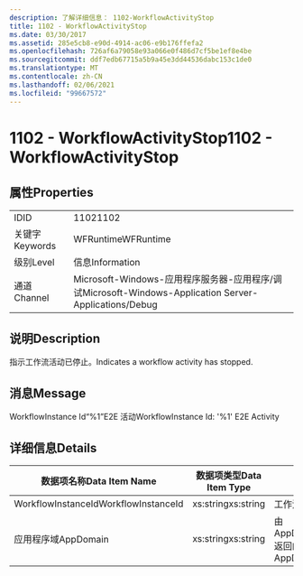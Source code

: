 ```yaml
---
description: 了解详细信息： 1102-WorkflowActivityStop
title: 1102 - WorkflowActivityStop
ms.date: 03/30/2017
ms.assetid: 285e5cb8-e90d-4914-ac06-e9b176ffefa2
ms.openlocfilehash: 726af6a79058e93a066e0f486d7cf5be1ef8e4be
ms.sourcegitcommit: ddf7edb67715a5b9a45e3dd44536dabc153c1de0
ms.translationtype: MT
ms.contentlocale: zh-CN
ms.lasthandoff: 02/06/2021
ms.locfileid: "99667572"
---
```

# <a name="1102---workflowactivitystop"></a><span data-ttu-id="5cbc1-103">1102 - WorkflowActivityStop</span><span class="sxs-lookup"><span data-stu-id="5cbc1-103">1102 - WorkflowActivityStop</span></span>

## <a name="properties"></a><span data-ttu-id="5cbc1-104">属性</span><span class="sxs-lookup"><span data-stu-id="5cbc1-104">Properties</span></span>  
  
|||  
|-|-|  
|<span data-ttu-id="5cbc1-105">ID</span><span class="sxs-lookup"><span data-stu-id="5cbc1-105">ID</span></span>|<span data-ttu-id="5cbc1-106">1102</span><span class="sxs-lookup"><span data-stu-id="5cbc1-106">1102</span></span>|  
|<span data-ttu-id="5cbc1-107">关键字</span><span class="sxs-lookup"><span data-stu-id="5cbc1-107">Keywords</span></span>|<span data-ttu-id="5cbc1-108">WFRuntime</span><span class="sxs-lookup"><span data-stu-id="5cbc1-108">WFRuntime</span></span>|  
|<span data-ttu-id="5cbc1-109">级别</span><span class="sxs-lookup"><span data-stu-id="5cbc1-109">Level</span></span>|<span data-ttu-id="5cbc1-110">信息</span><span class="sxs-lookup"><span data-stu-id="5cbc1-110">Information</span></span>|  
|<span data-ttu-id="5cbc1-111">通道</span><span class="sxs-lookup"><span data-stu-id="5cbc1-111">Channel</span></span>|<span data-ttu-id="5cbc1-112">Microsoft-Windows-应用程序服务器-应用程序/调试</span><span class="sxs-lookup"><span data-stu-id="5cbc1-112">Microsoft-Windows-Application Server-Applications/Debug</span></span>|  
  
## <a name="description"></a><span data-ttu-id="5cbc1-113">说明</span><span class="sxs-lookup"><span data-stu-id="5cbc1-113">Description</span></span>  

 <span data-ttu-id="5cbc1-114">指示工作流活动已停止。</span><span class="sxs-lookup"><span data-stu-id="5cbc1-114">Indicates a workflow activity has stopped.</span></span>  
  
## <a name="message"></a><span data-ttu-id="5cbc1-115">消息</span><span class="sxs-lookup"><span data-stu-id="5cbc1-115">Message</span></span>  

 <span data-ttu-id="5cbc1-116">WorkflowInstance Id“%1”E2E 活动</span><span class="sxs-lookup"><span data-stu-id="5cbc1-116">WorkflowInstance Id: '%1' E2E Activity</span></span>  
  
## <a name="details"></a><span data-ttu-id="5cbc1-117">详细信息</span><span class="sxs-lookup"><span data-stu-id="5cbc1-117">Details</span></span>  
  
|<span data-ttu-id="5cbc1-118">数据项名称</span><span class="sxs-lookup"><span data-stu-id="5cbc1-118">Data Item Name</span></span>|<span data-ttu-id="5cbc1-119">数据项类型</span><span class="sxs-lookup"><span data-stu-id="5cbc1-119">Data Item Type</span></span>|<span data-ttu-id="5cbc1-120">说明</span><span class="sxs-lookup"><span data-stu-id="5cbc1-120">Description</span></span>|  
|--------------------|--------------------|-----------------|  
|<span data-ttu-id="5cbc1-121">WorkflowInstanceId</span><span class="sxs-lookup"><span data-stu-id="5cbc1-121">WorkflowInstanceId</span></span>|<span data-ttu-id="5cbc1-122">xs:string</span><span class="sxs-lookup"><span data-stu-id="5cbc1-122">xs:string</span></span>|<span data-ttu-id="5cbc1-123">工作流实例 ID。</span><span class="sxs-lookup"><span data-stu-id="5cbc1-123">The workflow instance id.</span></span>|  
|<span data-ttu-id="5cbc1-124">应用程序域</span><span class="sxs-lookup"><span data-stu-id="5cbc1-124">AppDomain</span></span>|<span data-ttu-id="5cbc1-125">xs:string</span><span class="sxs-lookup"><span data-stu-id="5cbc1-125">xs:string</span></span>|<span data-ttu-id="5cbc1-126">由 AppDomain.CurrentDomain.FriendlyName 返回的字符串。</span><span class="sxs-lookup"><span data-stu-id="5cbc1-126">The string returned by AppDomain.CurrentDomain.FriendlyName.</span></span>|
